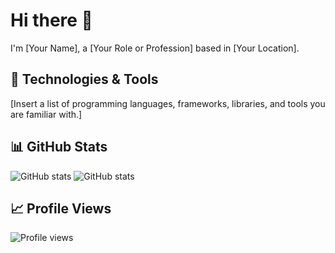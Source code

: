 # Hi there 👋

I'm [Your Name], a [Your Role or Profession] based in [Your Location]. 

## 🔧 Technologies & Tools

[Insert a list of programming languages, frameworks, libraries, and tools you are familiar with.]

## 📊 GitHub Stats

![GitHub stats](https://github-readme-streak-stats.herokuapp.com/?user=chamale-rac)
![GitHub stats](https://github-readme-stats.vercel.app/api/top-langs/?username=chamale-rac&layout=compact)

## 📈 Profile Views 

![Profile views](https://gpvc.arturio.dev/chamale-rac)
